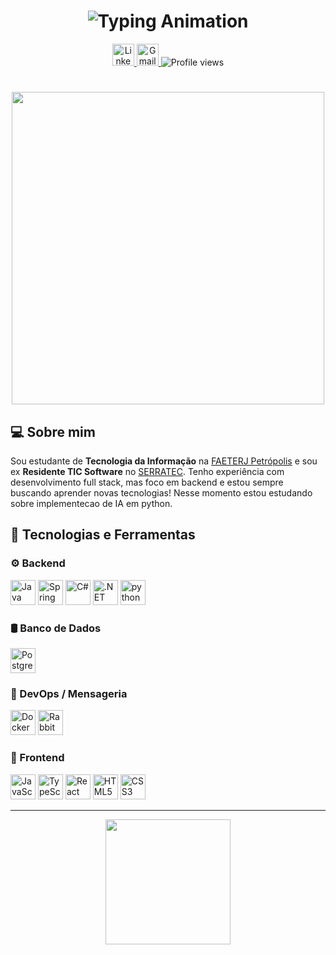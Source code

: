 <h1 align="center">
  <img src="https://readme-typing-svg.herokuapp.com?font=Fira+Code&pause=1000&color=F7F7F7&center=true&vCenter=true&width=500&lines=Olá,+meu+nome+é+Pedro+Cancella." alt="Typing Animation" />
</h1> 

<p align="center">
  <a href="https://www.linkedin.com/in/cancellapedro/" target="_blank">
    <img src="https://img.shields.io/static/v1?message=LinkedIn&logo=linkedin&label=&color=0077B5&logoColor=white&style=for-the-badge" height="35" alt="LinkedIn" />
  </a>
  <a href="mailto:pedrocancella94@gmail.com" target="_blank">
    <img src="https://img.shields.io/badge/Gmail-c14438?style=for-the-badge&logo=gmail&logoColor=white" height="35" alt="Gmail" />
  </a>
  <img src="https://komarev.com/ghpvc/?username=cancellap&color=blue&style=for-the-badge" alt="Profile views" />
</p>
<h1 align="center"> 
  <img src="https://user-images.githubusercontent.com/74038190/212284136-03988914-d899-44b4-b1d9-4eeccf656e44.gif" width="500">
</h1>

## 💻 Sobre mim

Sou estudante de **Tecnologia da Informação** na [FAETERJ Petrópolis](https://www.faeterj-petropolis.edu.br/ensino-superior) e sou ex **Residente TIC Software** no [SERRATEC](https://serratec.org/residencia/index.html). Tenho experiência com desenvolvimento full stack, mas foco em backend e estou sempre buscando aprender novas tecnologias! Nesse momento estou estudando sobre implementecao de IA em python.


## 🚀 Tecnologias e Ferramentas

### ⚙️ Backend
<p align="left">
  <img src="https://cdn.jsdelivr.net/gh/devicons/devicon/icons/java/java-original.svg" height="40" alt="Java" />
  <img src="https://cdn.jsdelivr.net/gh/devicons/devicon/icons/spring/spring-original.svg" height="40" alt="Spring" />
  <img src="https://cdn.jsdelivr.net/gh/devicons/devicon/icons/csharp/csharp-original.svg" height="40" alt="C#" />
  <img src="https://cdn.jsdelivr.net/gh/devicons/devicon/icons/dotnetcore/dotnetcore-original.svg" height="40" alt=".NET" />
   <img src="https://cdn.jsdelivr.net/gh/devicons/devicon/icons/python/python-original.svg" height="40" alt="python" />
</p>

### 🛢️ Banco de Dados
<p align="left">
  <img src="https://cdn.jsdelivr.net/gh/devicons/devicon/icons/postgresql/postgresql-plain.svg" height="40" alt="PostgreSQL" />
</p>

### 🐳 DevOps / Mensageria
<p align="left">
  <img src="https://cdn.jsdelivr.net/gh/devicons/devicon/icons/docker/docker-plain.svg" height="40" alt="Docker" />
  <img src="https://cdn.jsdelivr.net/gh/devicons/devicon/icons/rabbitmq/rabbitmq-original.svg" height="40" alt="RabbitMQ" />
</p>

### 🎨 Frontend
<p align="left">
  <img src="https://cdn.jsdelivr.net/gh/devicons/devicon/icons/javascript/javascript-plain.svg" height="40" alt="JavaScript" />
  <img src="https://cdn.jsdelivr.net/gh/devicons/devicon/icons/typescript/typescript-plain.svg" height="40" alt="TypeScript" />
  <img src="https://cdn.jsdelivr.net/gh/devicons/devicon/icons/react/react-original.svg" height="40" alt="React" />
  <img src="https://cdn.jsdelivr.net/gh/devicons/devicon/icons/html5/html5-plain.svg" height="40" alt="HTML5" />
  <img src="https://cdn.jsdelivr.net/gh/devicons/devicon/icons/css3/css3-plain.svg" height="40" alt="CSS3" />
</p>

---
<p align="center">
<a href="https://github.com/anuraghazra/convoychat">
  <img height=200 align="center" src="https://github-readme-stats.vercel.app/api/top-langs?username=cancellap&layout=compact&langs_count=8&card_width=320&show_icons=true&theme=dracula&v=4.3" />
</a>
</p>
